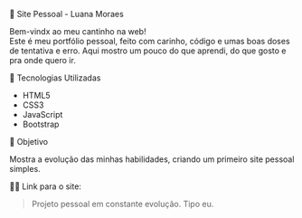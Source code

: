 🌙 Site Pessoal - Luana Moraes

Bem-vindx ao meu cantinho na web!  
Este é meu portfólio pessoal, feito com carinho, código e umas boas doses de tentativa e erro.
Aqui mostro um pouco do que aprendi, do que gosto e pra onde quero ir.

 🚀 Tecnologias Utilizadas

 - HTML5
 - CSS3
 - JavaScript
 - Bootstrap

 🎯 Objetivo

Mostra a evolução das minhas habilidades, criando um primeiro site pessoal simples.

🔗👀 Link para o site:

> Projeto pessoal em constante evolução. Tipo eu.
